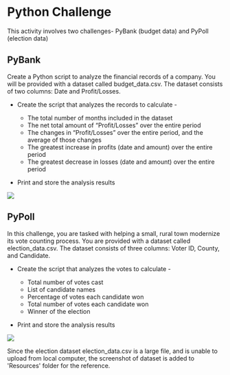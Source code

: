 # Python Challenge

This activity involves two challenges- PyBank (budget data) and PyPoll (election data)

## PyBank

Create a Python script to analyze the financial records of a company. You will be provided with a dataset called budget_data.csv. The dataset consists of two columns: Date and Profit/Losses.

* Create the script that analyzes the records to calculate -
    * The total number of months included in the dataset
    * The net total amount of “Profit/Losses” over the entire period
    * The changes in “Profit/Losses” over the entire period, and the average of those changes
    * The greatest increase in profits (date and amount) over the entire period
    * The greatest decrease in losses (date and amount) over the entire period

* Print and store the analysis results

![](https://github.com/poonam-ux/Python-PyPoll_data_analysis/blob/main/Results/PyBank_results.png)

## PyPoll

In this challenge, you are tasked with helping a small, rural town modernize its vote counting process. You are provided with a dataset called election_data.csv. The dataset consists of three columns: Voter ID, County, and Candidate.

* Create the script that analyzes the votes to calculate -
    * Total number of votes cast
    * List of candidate names
    * Percentage of votes each candidate won
    * Total number of votes each candidate won
    * Winner of the election

* Print and store the analysis results

![](https://github.com/poonam-ux/Python-PyPoll_data_analysis/blob/main/Results/PyPoll_results.png)

Since the election dataset election_data.csv is a large file, and is unable to upload from local computer, the screenshot of dataset is added to 'Resources' folder for the reference.
